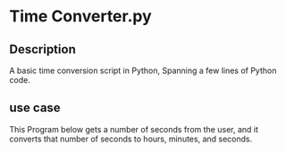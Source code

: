 # Time Converter.py

## Description
A basic time conversion script in Python, Spanning a few lines of Python code.

## use case
This Program below gets a number of seconds from 
the user, and it converts that number of seconds to hours, minutes, and seconds.
